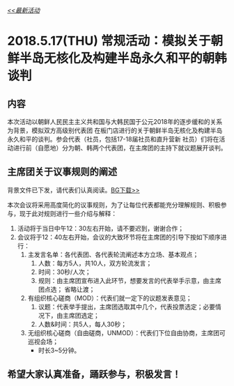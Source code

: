 *[<<最新活动](https://www.lsmun.club/latest-activities)*

# 2018.5.17(THU) 常规活动：模拟关于朝鲜半岛无核化及构建半岛永久和平的朝韩谈判

## 内容

本次活动以朝鲜人民民主主义共和国与大韩民国于公元2018年的逐步缓和的关系为背景，模拟双方高级别代表团 在板门店进行的关于朝鲜半岛无核化及构建半岛永久和平的谈判。参会代表（社员，包括17-18届社员和直升营新 社员）们将在活动进行前（自愿地）分为朝、韩两个代表团，在主席团的主持下就议题展开谈判。

## 主席团关于议事规则的阐述

背景文件已下发，请代表们认真阅读。[BG下载>>](https://www.lsmun.club/latest-activities/20180517%E6%9C%9D%E9%9F%A9/%E7%AC%AC%E4%B8%80%E6%AC%A1%E4%BC%9A%E8%AE%AE%EF%BC%88%E9%9F%A9%E6%9C%9D%EF%BC%89.docx)

本次会议将采用高度简化的议事规则，为了让每位代表都能充分理解规则、积极参与，现于此对规则进行一些介绍与解释：

1. 活动将于当日中午12：30左右开始，请不要迟到，谢谢合作；
2. 会议将于12：40左右开始，会议的大致环节将在主席团的引导下按如下顺序进行：
    1. 主发言名单：各代表团、各代表轮流阐述本方立场、基本观点；
        1. 人数：每方5人，共10人，双方轮流发言；
        2. 时间：30秒/人次；
        3. 规则：由主席团宣布进入此环节，想要发言的代表举手示意，由主席团点选；
            省略让渡；
    2. 有组织核心磋商（MOD）：代表们就一定下的议题发表意见；
        1. 议题：代表举手提出，主席团选取其中几个，代表投票选定；必要情况下，由主席团选定；
        2. 人数&时间：共5人，每人30秒；
    3. 无组织核心磋商（自由磋商，UNMOD）：代表们下位自由协商，主席团可巡视会场；
        + 时长3~5分钟。


## 希望大家认真准备，踊跃参与，积极发言！  
